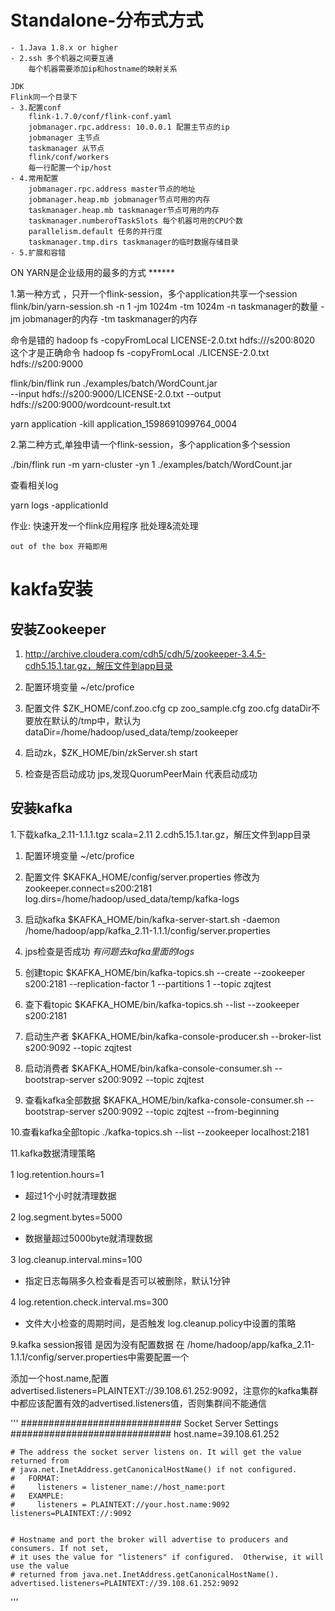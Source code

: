 # Standalone-分布式方式
    - 1.Java 1.8.x or higher
    - 2.ssh 多个机器之间要互通
        每个机器需要添加ip和hostname的映射关系

    JDK 
    Flink同一个目录下
    - 3.配置conf
        flink-1.7.0/conf/flink-conf.yaml
        jobmanager.rpc.address: 10.0.0.1 配置主节点的ip
        jobmanager 主节点
        taskmanager 从节点
        flink/conf/workers
        每一行配置一个ip/host 
    - 4.常用配置
        jobmanager.rpc.address master节点的地址
        jobmanager.heap.mb jobmanager节点可用的内存
        taskmanager.heap.mb taskmanager节点可用的内存
        taskmanager.numberofTaskSlots 每个机器可用的CPU个数
        parallelism.default 任务的并行度
        taskmanager.tmp.dirs taskmanager的临时数据存储目录
    - 5.扩展和容错

ON YARN是企业级用的最多的方式 ******

1.第一种方式 ，只开一个flink-session，多个application共享一个session
flink/bin/yarn-session.sh -n 1 -jm 1024m -tm 1024m
-n taskmanager的数量
-jm jobmanager的内存
-tm taskmanager的内存

命令是错的
hadoop fs -copyFromLocal LICENSE-2.0.txt hdfs:///s200:8020
这个才是正确命令
hadoop fs -copyFromLocal ./LICENSE-2.0.txt hdfs://s200:9000

flink/bin/flink run ./examples/batch/WordCount.jar \
       --input hdfs://s200:9000/LICENSE-2.0.txt --output hdfs://s200:9000/wordcount-result.txt


yarn  application -kill application_1598691099764_0004


2.第二种方式,单独申请一个flink-session，多个application多个session


./bin/flink run -m yarn-cluster -yn 1 ./examples/batch/WordCount.jar


查看相关log 

yarn logs -applicationId <application ID>


作业:
快速开发一个flink应用程序
    批处理&流处理

    out of the box 开箱即用


# kakfa安装

## 安装Zookeeper
 1. http://archive.cloudera.com/cdh5/cdh/5/zookeeper-3.4.5-cdh5.15.1.tar.gz，解压文件到app目录

 2. 配置环境变量 ~/etc/profice

 3. 配置文件 $ZK_HOME/conf.zoo.cfg 
 cp zoo_sample.cfg zoo.cfg
 dataDir不要放在默认的/tmp中，默认为
  dataDir=/home/hadoop/used_data/temp/zookeeper
 4. 启动zk，$ZK_HOME/bin/zkServer.sh start
 5. 检查是否启动成功 jps,发现QuorumPeerMain 代表启动成功


## 安装kafka
1.下载kafka_2.11-1.1.1.tgz scala=2.11
2.cdh5.15.1.tar.gz，解压文件到app目录

 1. 配置环境变量 ~/etc/profice
 2. 配置文件 $KAFKA_HOME/config/server.properties
 修改为
 zookeeper.connect=s200:2181
 log.dirs=/home/hadoop/used_data/temp/kafka-logs
 3. 启动kafka
 $KAFKA_HOME/bin/kafka-server-start.sh -daemon /home/hadoop/app/kafka_2.11-1.1.1/config/server.properties
 4. jps检查是否成功 
 _有问题去kafka里面的logs_

5. 创建topic
 $KAFKA_HOME/bin/kafka-topics.sh --create --zookeeper s200:2181 --replication-factor 1 --partitions 1 --topic zqjtest
6. 查下看topic
 $KAFKA_HOME/bin/kafka-topics.sh --list --zookeeper s200:2181
7. 启动生产者
 $KAFKA_HOME/bin/kafka-console-producer.sh  --broker-list s200:9092 --topic zqjtest
8. 启动消费者
$KAFKA_HOME/bin/kafka-console-consumer.sh  --bootstrap-server s200:9092 --topic zqjtest

9. 查看kafka全部数据
$KAFKA_HOME/bin/kafka-console-consumer.sh  --bootstrap-server s200:9092 --topic zqjtest --from-beginning

10.查看kafka全部topic
./kafka-topics.sh --list --zookeeper localhost:2181

11.kafka数据清理策略

1 log.retention.hours=1　　　　　　　
- 超过1个小时就清理数据

2 log.segment.bytes=5000　　　　
- 数据量超过5000byte就清理数据 

3 log.cleanup.interval.mins=100　
- 指定日志每隔多久检查看是否可以被删除，默认1分钟

4 log.retention.check.interval.ms=300　　 
- 文件大小检查的周期时间，是否触发 log.cleanup.policy中设置的策略

9.kafka session报错 是因为没有配置数据
在 /home/hadoop/app/kafka_2.11-1.1.1/config/server.properties中需要配置一个

添加一个host.name,配置advertised.listeners=PLAINTEXT://39.108.61.252:9092，注意你的kafka集群中都应该配置有效的advertised.listeners值，否则集群间不能通信


'''
    ############################# Socket Server Settings #############################
    host.name=39.108.61.252

    # The address the socket server listens on. It will get the value returned from
    # java.net.InetAddress.getCanonicalHostName() if not configured.
    #   FORMAT:
    #     listeners = listener_name://host_name:port
    #   EXAMPLE:
    #     listeners = PLAINTEXT://your.host.name:9092
    listeners=PLAINTEXT://:9092


    # Hostname and port the broker will advertise to producers and consumers. If not set,
    # it uses the value for "listeners" if configured.  Otherwise, it will use the value
    # returned from java.net.InetAddress.getCanonicalHostName().
    advertised.listeners=PLAINTEXT://39.108.61.252:9092
'''